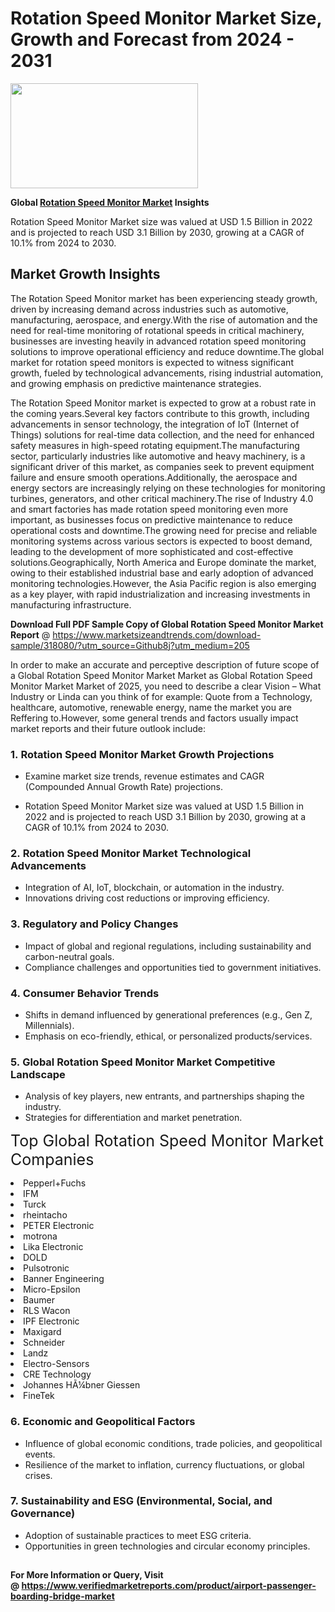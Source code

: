 <H1>Rotation Speed Monitor Market Size, Growth and Forecast from 2024 - 2031</H1><img class="aligncenter size-medium wp-image-584254" src="https://thirdeyenews.in/wp-content/uploads/2024/09/Global-Market-Research-300x168.jpeg" alt="" width="300" height="168" /><p><strong>Global&nbsp;<a href="https://www.marketsizeandtrends.com/download-sample/318080/?utm_source=Github8j?utm_medium=205">Rotation Speed Monitor Market</a> Insights</strong></p><p>Rotation Speed Monitor Market size was valued at USD 1.5 Billion in 2022 and is projected to reach USD 3.1 Billion by 2030, growing at a CAGR of 10.1% from 2024 to 2030.</p><p><h2>Market Growth Insights</h2> <p>The Rotation Speed Monitor market has been experiencing steady growth, driven by increasing demand across industries such as automotive, manufacturing, aerospace, and energy.With the rise of automation and the need for real-time monitoring of rotational speeds in critical machinery, businesses are investing heavily in advanced rotation speed monitoring solutions to improve operational efficiency and reduce downtime.The global market for rotation speed monitors is expected to witness significant growth, fueled by technological advancements, rising industrial automation, and growing emphasis on predictive maintenance strategies.</p> <p>The Rotation Speed Monitor market is expected to grow at a robust rate in the coming years.Several key factors contribute to this growth, including advancements in sensor technology, the integration of IoT (Internet of Things) solutions for real-time data collection, and the need for enhanced safety measures in high-speed rotating equipment.The manufacturing sector, particularly industries like automotive and heavy machinery, is a significant driver of this market, as companies seek to prevent equipment failure and ensure smooth operations.Additionally, the aerospace and energy sectors are increasingly relying on these technologies for monitoring turbines, generators, and other critical machinery.The rise of Industry 4.0 and smart factories has made rotation speed monitoring even more important, as businesses focus on predictive maintenance to reduce operational costs and downtime.The growing need for precise and reliable monitoring systems across various sectors is expected to boost demand, leading to the development of more sophisticated and cost-effective solutions.Geographically, North America and Europe dominate the market, owing to their established industrial base and early adoption of advanced monitoring technologies.However, the Asia Pacific region is also emerging as a key player, with rapid industrialization and increasing investments in manufacturing infrastructure.<p><span class=""><strong>Download Full PDF Sample Copy of Global Rotation Speed Monitor Market Report</strong> @ <a href="https://www.marketsizeandtrends.com/download-sample/318080/?utm_source=Github8j?utm_medium=205" target="_blank">https://www.marketsizeandtrends.com/download-sample/318080/?utm_source=Github8j?utm_medium=205</a></span></p><p>In order to make an accurate and perceptive description of future scope of a Global&nbsp;Rotation Speed Monitor Market Market as Global&nbsp;Rotation Speed Monitor Market Market of 2025, you need to describe a clear Vision &ndash; What Industry or Linda can you think of for example: Quote from a Technology, healthcare, automotive, renewable energy, name the market you are Reffering to.However, some general trends and factors usually impact market reports and their future outlook include:</p><h3>1.&nbsp;<strong>Rotation Speed Monitor Market Growth Projections</strong></h3><ul><li>Examine market size trends, revenue estimates and CAGR (Compounded Annual Growth Rate) projections.</li><li><p>Rotation Speed Monitor Market size was valued at USD 1.5 Billion in 2022 and is projected to reach USD 3.1 Billion by 2030, growing at a CAGR of 10.1% from 2024 to 2030.</p></li></ul><h3>2.&nbsp;<strong>Rotation Speed Monitor Market Technological Advancements</strong></h3><ul><li>Integration of AI, IoT, blockchain, or automation in the industry.</li><li>Innovations driving cost reductions or improving efficiency.</li></ul><h3>3.&nbsp;<strong>Regulatory and Policy Changes</strong></h3><ul><li>Impact of global and regional regulations, including sustainability and carbon-neutral goals.</li><li>Compliance challenges and opportunities tied to government initiatives.</li></ul><h3>4.&nbsp;<strong>Consumer Behavior Trends</strong></h3><ul><li>Shifts in demand influenced by generational preferences (e.g., Gen Z, Millennials).</li><li>Emphasis on eco-friendly, ethical, or personalized products/services.</li></ul><h3>5.&nbsp;<strong>Global Rotation Speed Monitor Market Competitive Landscape</strong></h3><ul><li>Analysis of key players, new entrants, and partnerships shaping the industry.</li><li>Strategies for differentiation and market penetration.</li></ul><p data-pm-slice="1 1 []"><span style="color: inherit; font-family: inherit; font-size: 25px;">Top Global Rotation Speed Monitor Market Companies</span></p><div class="" data-test-id=""><p><li>Pepperl+Fuchs</li><li> IFM</li><li> Turck</li><li> rheintacho</li><li> PETER Electronic</li><li> motrona</li><li> Lika Electronic</li><li> DOLD</li><li> Pulsotronic</li><li> Banner Engineering</li><li> Micro-Epsilon</li><li> Baumer</li><li> RLS Wacon</li><li> IPF Electronic</li><li> Maxigard</li><li> Schneider</li><li> Landz</li><li> Electro-Sensors</li><li> CRE Technology</li><li> Johannes HÃ¼bner Giessen</li><li> FineTek</li></p></div><h3>6.&nbsp;<strong>Economic and Geopolitical Factors</strong></h3><ul><li>Influence of global economic conditions, trade policies, and geopolitical events.</li><li>Resilience of the market to inflation, currency fluctuations, or global crises.</li></ul><h3>7.&nbsp;<strong>Sustainability and ESG (Environmental, Social, and Governance)</strong></h3><ul><li>Adoption of sustainable practices to meet ESG criteria.</li><li>Opportunities in green technologies and circular economy principles.</li></ul><h2><strong style="font-size: 14px;">For More Information or Query, Visit @&nbsp;</strong><a style="background-color: #ffffff; font-size: 14px;" href="https://www.marketsizeandtrends.com/report/rotation-speed-monitor-market/" target="_blank">https://www.verifiedmarketreports.com/product/airport-passenger-boarding-bridge-market</a></h2>
